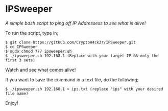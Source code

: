 # IPSweeper 
*A simple bash script to ping off IP Addressess to see what is alive!*  
  
To run the script, type in;  
```
$ git clone https://github.com/CryptoH4ck3r/IPSweeper.git  
$ cd IPSweeper  
$ sudo chmod 777 ipsweeper.sh  
$ ./ipsweeper.sh 192.168.1 (Replace with your target IP && only the first 3 sets)  
```
Watch and see what comes alive!  
  
If you want to save the command in a text file, do the following;  
```
$ ./ipsweeper.sh 192.168.1 > ips.txt (replace "ips" with your desired file name)  
```
  
Enjoy!
